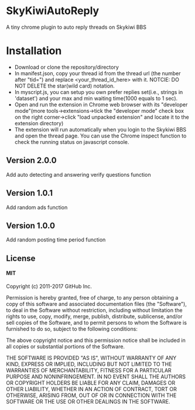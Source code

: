 # SkyKiwiAutoReply
A tiny chrome plugin to auto reply threads on Skykiwi BBS

# Installation
* Download or clone the repository/directory
* In manifest.json, copy your thread id from the thread url (the number after "tid=") and replace <your_thread_id_here> with it. NOTCIE: DO NOT DELETE the star(wild card) notation.
* In myscript.js, you can setup you own prefer replies set(i.e., strings in 'dataset') and your max and min waiting time(1000 equals to 1 sec).
* Open and run the extension in Chrome web browser with its "developer mode"(more tools->extensions->tick the "developer mode" check box on the right corner->click "load unpacked extension" and locate it to the extension directory)
* The extension will run automatically when you login to the Skykiwi BBS and open the thread page. You can use the Chrome inspect function to check the running status on javascript console.

## Version 2.0.0
Add auto detecting and answering verify questions function

## Version 1.0.1
Add random ads function

## Version 1.0.0
Add random posting time period function

## License
#### MIT
Copyright (c) 2011-2017 GitHub Inc.

Permission is hereby granted, free of charge, to any person obtaining a copy of this software and associated documentation files (the "Software"), to deal in the Software without restriction, including without limitation the rights to use, copy, modify, merge, publish, distribute, sublicense, and/or sell copies of the Software, and to permit persons to whom the Software is furnished to do so, subject to the following conditions:

The above copyright notice and this permission notice shall be included in all copies or substantial portions of the Software.

THE SOFTWARE IS PROVIDED "AS IS", WITHOUT WARRANTY OF ANY KIND, EXPRESS OR IMPLIED, INCLUDING BUT NOT LIMITED TO THE WARRANTIES OF MERCHANTABILITY, FITNESS FOR A PARTICULAR PURPOSE AND NONINFRINGEMENT. IN NO EVENT SHALL THE AUTHORS OR COPYRIGHT HOLDERS BE LIABLE FOR ANY CLAIM, DAMAGES OR OTHER LIABILITY, WHETHER IN AN ACTION OF CONTRACT, TORT OR OTHERWISE, ARISING FROM, OUT OF OR IN CONNECTION WITH THE SOFTWARE OR THE USE OR OTHER DEALINGS IN THE SOFTWARE.
